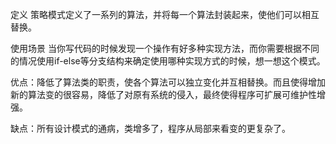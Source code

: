 定义
策略模式定义了一系列的算法，并将每一个算法封装起来，使他们可以相互替换。

使用场景
当你写代码的时候发现一个操作有好多种实现方法，而你需要根据不同的情况使用if-else等分支结构来确定使用哪种实现方式的时候，想一想这个模式。



优点：降低了算法类的职责，使各个算法可以独立变化并互相替换。而且使得增加新的算法变的很容易，降低了对原有系统的侵入，最终使得程序可扩展可维护性增强。

缺点：所有设计模式的通病，类增多了，程序从局部来看变的更复杂了。